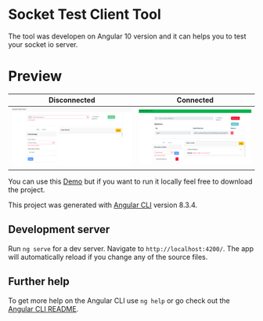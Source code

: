 # Socket Test Client Tool
The tool was developen on Angular 10 version and it can helps you to test your socket io server.

# Preview
Disconnected             |  Connected
:-------------------------:|:-------------------------:
![](disconnected.png)  |  ![](connected.png)

You can use this [Demo](https://alejandrotapiaq.github.io/socket-test-client/) but if you want to run it locally feel free to download the project.


This project was generated with [Angular CLI](https://github.com/angular/angular-cli) version 8.3.4.

## Development server

Run `ng serve` for a dev server. Navigate to `http://localhost:4200/`. The app will automatically reload if you change any of the source files.

## Further help

To get more help on the Angular CLI use `ng help` or go check out the [Angular CLI README](https://github.com/angular/angular-cli/blob/master/README.md).
